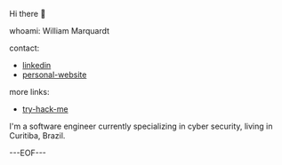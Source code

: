 Hi there :wave:

whoami: William Marquardt

contact:

- [linkedin](https://www.linkedin.com/in/williammqt/)
- [personal-website](https://wmarquardt.com)

more links:
- [try-hack-me](https://tryhackme.com/p/wmarquardt)



I'm a software engineer currently specializing in cyber security, living in Curitiba, Brazil.

---EOF---
